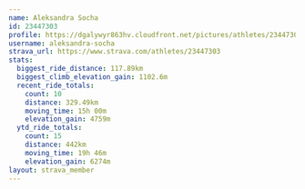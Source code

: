 ```yaml
---
name: Aleksandra Socha
id: 23447303
profile: https://dgalywyr863hv.cloudfront.net/pictures/athletes/23447303/14745546/4/large.jpg
username: aleksandra-socha
strava_url: https://www.strava.com/athletes/23447303
stats:
  biggest_ride_distance: 117.89km
  biggest_climb_elevation_gain: 1102.6m
  recent_ride_totals:
    count: 10
    distance: 329.49km
    moving_time: 15h 00m
    elevation_gain: 4759m
  ytd_ride_totals:
    count: 15
    distance: 442km
    moving_time: 19h 46m
    elevation_gain: 6274m
layout: strava_member
--- 
```

